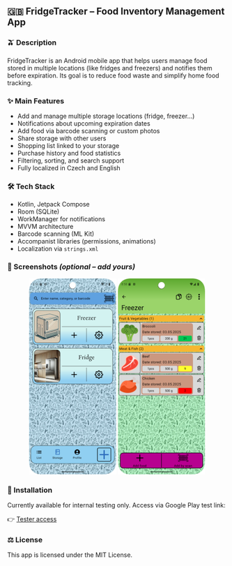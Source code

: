 ## 🇬🇧 FridgeTracker – Food Inventory Management App

### 🫒 Description
FridgeTracker is an Android mobile app that helps users manage food stored in multiple locations (like fridges and freezers) and notifies them before expiration. Its goal is to reduce food waste and simplify home food tracking.

### ✨ Main Features
- Add and manage multiple storage locations (fridge, freezer…)
- Notifications about upcoming expiration dates
- Add food via barcode scanning or custom photos
- Share storage with other users
- Shopping list linked to your storage
- Purchase history and food statistics
- Filtering, sorting, and search support
- Fully localized in Czech and English

### 🛠️ Tech Stack
- Kotlin, Jetpack Compose
- Room (SQLite)
- WorkManager for notifications
- MVVM architecture
- Barcode scanning (ML Kit)
- Accompanist libraries (permissions, animations)
- Localization via `strings.xml`

### 📱 Screenshots *(optional – add yours)*
<p align="center">
  <img src="images/ENLayout.png" width="200"/>
  <img src="images/ENDetailStorage.png" width="200"/>
</p>


### 🛒 Installation
Currently available for internal testing only. Access via Google Play test link:

👉 [Tester access](https://play.google.com/apps/test/cz.filip.fridgetracker_001/2)

### ⚖️ License
This app is licensed under the MIT License.
